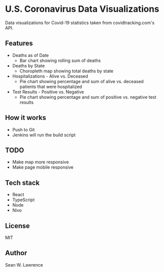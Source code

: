 # U.S. Coronavirus Data Visualizations

Data visualizations for Covid-19 statistics taken from covidtracking.com's API.

## Features

- Deaths as of Date
  - Bar chart showing rolling sum of deaths
- Deaths by State
  - Choropleth map showing total deaths by state
- Hospitalizations - Alive vs. Deceased
  - Pie chart showing percentage and sum of alive vs. deceased patients that
      were hospitalized
- Test Results - Positive vs. Negative
    - Pie chart showing percentage and sum of positive vs. negative test results

## How it works

- Push to Git
- Jenkins will run the build script

## TODO

- Make map more responsive
- Make page mobile responsive

## Tech stack

- React 
- TypeScript
- Node
- Nivo

## License

MIT

## Author

Sean W. Lawrence
